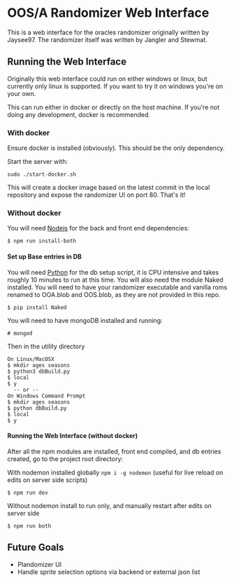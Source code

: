 # OOS/A Randomizer Web Interface

This is a web interface for the oracles randomizer originally written by
Jaysee97. The randomizer itself was written by Jangler and Stewmat.


## Running the Web Interface

Originally this web interface could run on either windows or linux, but
currently only linux is supported. If you want to try it on windows you're on
your own.

This can run either in docker or directly on the host machine. If you're not
doing any development, docker is recommended.


### With docker

Ensure docker is installed (obviously). This should be the only dependency.

Start the server with:

```
sudo ./start-docker.sh
```

This will create a docker image based on the latest commit in the local
repository and expose the randomizer UI on port 80. That's it!


### Without docker

You will need [Nodejs](https://nodejs.org/en/) for the back and front end dependencies:

```
$ npm run install-both
```

#### Set up Base entries in DB
You will need [Python](https://www.python.org/) for the db setup script, it is
CPU intensive and takes roughly 10 minutes to run at this time. You will also
need the module Naked installed. You will need to have your randomizer
executable and vanilla roms renamed to OOA.blob and OOS.blob, as they are not
provided in this repo.

```
$ pip install Naked
```

You will need to have mongoDB installed and running:

```
# mongod
```

Then in the utility directory

```
On Linux/MacOSX
$ mkdir ages seasons
$ python3 dbBuild.py
$ local
$ y
  -- or --
On Windows Command Prompt
$ mkdir ages seasons
$ python dbBuild.py
$ local
$ y
```


#### Running the Web Interface (without docker)

After all the npm modules are installed, front end compiled, and db entries created, go to the project root directory:

With nodemon installed globally `npm i -g nodemon` (useful for live reload on edits on server side scripts)
```
$ npm run dev
```

Without nodemon install to run only, and manually restart after edits on server side
```
$ npm run both
```

## Future Goals
* Plandomizer UI
* Handle sprite selection options via backend or external json list
